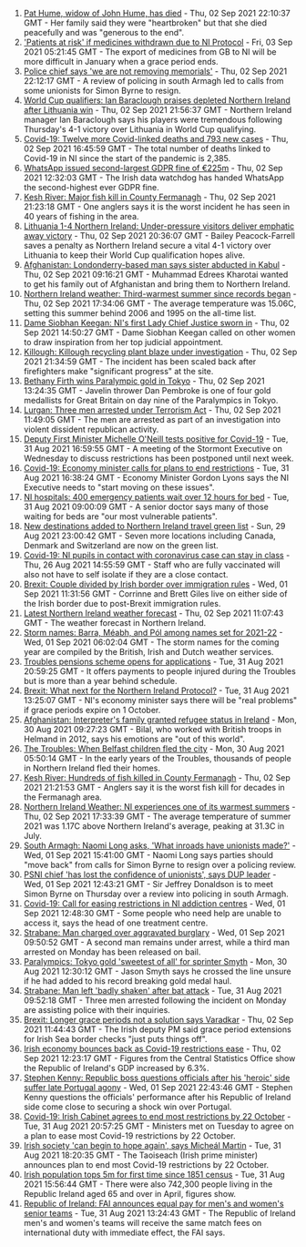 1. [Pat Hume, widow of John Hume, has died](https://www.bbc.co.uk/news/uk-northern-ireland-58382715?at_medium=RSS&at_campaign=KARANGA) - Thu, 02 Sep 2021 22:10:37 GMT - Her family said they were "heartbroken" but that she died peacefully and was "generous to the end".
2. ['Patients at risk' if medicines withdrawn due to NI Protocol](https://www.bbc.co.uk/news/uk-northern-ireland-58426185?at_medium=RSS&at_campaign=KARANGA) - Fri, 03 Sep 2021 05:21:45 GMT - The export of medicines from GB to NI will be more difficult in January when a grace period ends.
3. [Police chief says 'we are not removing memorials'](https://www.bbc.co.uk/news/uk-northern-ireland-58414711?at_medium=RSS&at_campaign=KARANGA) - Thu, 02 Sep 2021 22:12:17 GMT - A review of policing in south Armagh led to calls from some unionists for Simon Byrne to resign.
4. [World Cup qualifiers: Ian Baraclough praises depleted Northern Ireland after Lithuania win](https://www.bbc.co.uk/sport/football/58428749?at_medium=RSS&at_campaign=KARANGA) - Thu, 02 Sep 2021 21:56:37 GMT - Northern Ireland manager Ian Baraclough says his players were tremendous following Thursday's 4-1 victory over Lithuania in World Cup qualifying.
5. [Covid-19: Twelve more Covid-linked deaths and 793 new cases](https://www.bbc.co.uk/news/uk-northern-ireland-58423061?at_medium=RSS&at_campaign=KARANGA) - Thu, 02 Sep 2021 16:45:59 GMT - The total number of deaths linked to Covid-19 in NI since the start of the pandemic is 2,385.
6. [WhatsApp issued second-largest GDPR fine of €225m](https://www.bbc.co.uk/news/technology-58422465?at_medium=RSS&at_campaign=KARANGA) - Thu, 02 Sep 2021 12:32:03 GMT - The Irish data watchdog has handed WhatsApp the second-highest ever GDPR fine.
7. [Kesh River: Major fish kill in County Fermanagh](https://www.bbc.co.uk/news/uk-northern-ireland-58428061?at_medium=RSS&at_campaign=KARANGA) - Thu, 02 Sep 2021 21:23:18 GMT - One anglers says it is the worst incident he has seen in 40 years of fishing in the area.
8. [Lithuania 1-4 Northern Ireland: Under-pressure visitors deliver emphatic away victory](https://www.bbc.co.uk/sport/football/58338124?at_medium=RSS&at_campaign=KARANGA) - Thu, 02 Sep 2021 20:36:07 GMT - Bailey Peacock-Farrell saves a penalty as Northern Ireland secure a vital 4-1 victory over Lithuania to keep their World Cup qualification hopes alive.
9. [Afghanistan: Londonderry-based man says sister abducted in Kabul](https://www.bbc.co.uk/news/uk-northern-ireland-foyle-west-58412944?at_medium=RSS&at_campaign=KARANGA) - Thu, 02 Sep 2021 09:16:21 GMT - Muhammad Edrees Kharotai wanted to get his family out of Afghanistan and bring them to Northern Ireland.
10. [Northern Ireland weather: Third-warmest summer since records began](https://www.bbc.co.uk/news/uk-northern-ireland-58414526?at_medium=RSS&at_campaign=KARANGA) - Thu, 02 Sep 2021 17:34:06 GMT - The average temperature was 15.06C, setting this summer behind 2006 and 1995 on the all-time list.
11. [Dame Siobhan Keegan: NI's first Lady Chief Justice sworn in](https://www.bbc.co.uk/news/uk-northern-ireland-58423062?at_medium=RSS&at_campaign=KARANGA) - Thu, 02 Sep 2021 14:50:27 GMT - Dame Siobhan Keegan called on other women to draw inspiration from her top judicial appointment.
12. [Killough: Killough recycling plant blaze under investigation](https://www.bbc.co.uk/news/uk-northern-ireland-58423433?at_medium=RSS&at_campaign=KARANGA) - Thu, 02 Sep 2021 21:34:59 GMT - The incident has been scaled back after firefighters make "significant progress" at the site.
13. [Bethany Firth wins Paralympic gold in Tokyo](https://www.bbc.co.uk/sport/disability-sport/58418019?at_medium=RSS&at_campaign=KARANGA) - Thu, 02 Sep 2021 13:24:35 GMT - Javelin thrower Dan Pembroke is one of four gold medallists for Great Britain on day nine of the Paralympics in Tokyo.
14. [Lurgan: Three men arrested under Terrorism Act](https://www.bbc.co.uk/news/uk-northern-ireland-58423432?at_medium=RSS&at_campaign=KARANGA) - Thu, 02 Sep 2021 11:49:05 GMT - The men are arrested as part of an investigation into violent dissident republican activity.
15. [Deputy First Minister Michelle O'Neill tests positive for Covid-19](https://www.bbc.co.uk/news/uk-northern-ireland-58393886?at_medium=RSS&at_campaign=KARANGA) - Tue, 31 Aug 2021 16:59:55 GMT - A meeting of the Stormont Executive on Wednesday to discuss restrictions has been postponed until next week.
16. [Covid-19: Economy minister calls for plans to end restrictions](https://www.bbc.co.uk/news/uk-northern-ireland-58397189?at_medium=RSS&at_campaign=KARANGA) - Tue, 31 Aug 2021 16:38:24 GMT - Economy Minister Gordon Lyons says the NI Executive needs to "start moving on these issues".
17. [NI hospitals: 400 emergency patients wait over 12 hours for bed](https://www.bbc.co.uk/news/uk-northern-ireland-58393877?at_medium=RSS&at_campaign=KARANGA) - Tue, 31 Aug 2021 09:00:09 GMT - A senior doctor says many of those waiting for beds are "our most vulnerable patients".
18. [New destinations added to Northern Ireland travel green list](https://www.bbc.co.uk/news/uk-northern-ireland-58356522?at_medium=RSS&at_campaign=KARANGA) - Sun, 29 Aug 2021 23:00:42 GMT - Seven more locations including Canada, Denmark and Switzerland are now on the green list.
19. [Covid-19: NI pupils in contact with coronavirus case can stay in class](https://www.bbc.co.uk/news/uk-northern-ireland-58342215?at_medium=RSS&at_campaign=KARANGA) - Thu, 26 Aug 2021 14:55:59 GMT - Staff who are fully vaccinated will also not have to self isolate if they are a close contact.
20. [Brexit: Couple divided by Irish border over immigration rules](https://www.bbc.co.uk/news/uk-northern-ireland-58398853?at_medium=RSS&at_campaign=KARANGA) - Wed, 01 Sep 2021 11:31:56 GMT - Corrinne and Brett Giles live on either side of the Irish border due to post-Brexit immigration rules.
21. [Latest Northern Ireland weather forecast](https://www.bbc.co.uk/news/uk-northern-ireland-26018439?at_medium=RSS&at_campaign=KARANGA) - Thu, 02 Sep 2021 11:07:43 GMT - The weather forecast in Northern Ireland.
22. [Storm names: Barra, Méabh, and Pól among names set for 2021-22](https://www.bbc.co.uk/news/uk-northern-ireland-58334589?at_medium=RSS&at_campaign=KARANGA) - Wed, 01 Sep 2021 06:02:04 GMT - The storm names for the coming year are compiled by the British, Irish and Dutch weather services.
23. [Troubles pensions scheme opens for applications](https://www.bbc.co.uk/news/uk-northern-ireland-58388323?at_medium=RSS&at_campaign=KARANGA) - Tue, 31 Aug 2021 20:59:25 GMT - It offers payments to people injured during the Troubles but is more than a year behind schedule.
24. [Brexit: What next for the Northern Ireland Protocol?](https://www.bbc.co.uk/news/uk-northern-ireland-58356075?at_medium=RSS&at_campaign=KARANGA) - Tue, 31 Aug 2021 13:25:07 GMT - NI's economy minister says there will be "real problems" if grace periods expire on 1 October.
25. [Afghanistan: Interpreter's family granted refugee status in Ireland](https://www.bbc.co.uk/news/uk-northern-ireland-58382925?at_medium=RSS&at_campaign=KARANGA) - Mon, 30 Aug 2021 09:27:23 GMT - Bilal, who worked with British troops in Helmand in 2012, says his emotions are "out of this world".
26. [The Troubles: When Belfast children fled the city](https://www.bbc.co.uk/news/uk-northern-ireland-58193536?at_medium=RSS&at_campaign=KARANGA) - Mon, 30 Aug 2021 05:50:14 GMT - In the early years of the Troubles, thousands of people in Northern Ireland fled their homes.
27. [Kesh River: Hundreds of fish killed in County Fermanagh](https://www.bbc.co.uk/news/uk-northern-ireland-58429963?at_medium=RSS&at_campaign=KARANGA) - Thu, 02 Sep 2021 21:21:53 GMT - Anglers say it is the worst fish kill for decades in the Fermanagh area.
28. [Northern Ireland Weather: NI experiences one of its warmest summers](https://www.bbc.co.uk/news/uk-northern-ireland-58428677?at_medium=RSS&at_campaign=KARANGA) - Thu, 02 Sep 2021 17:33:39 GMT - The average temperature of summer 2021 was 1.17C above Northern Ireland's average, peaking at 31.3C in July.
29. [South Armagh: Naomi Long asks, 'What inroads have unionists made?'](https://www.bbc.co.uk/news/uk-northern-ireland-58413907?at_medium=RSS&at_campaign=KARANGA) - Wed, 01 Sep 2021 15:41:00 GMT - Naomi Long says parties should "move back" from calls for Simon Byrne to resign over a policing review.
30. [PSNI chief 'has lost the confidence of unionists', says DUP leader](https://www.bbc.co.uk/news/uk-northern-ireland-58411505?at_medium=RSS&at_campaign=KARANGA) - Wed, 01 Sep 2021 12:43:21 GMT - Sir Jeffrey Donaldson is to meet Simon Byrne on Thursday over a review into policing in south Armagh.
31. [Covid-19: Call for easing restrictions in NI addiction centres](https://www.bbc.co.uk/news/uk-northern-ireland-foyle-west-58398845?at_medium=RSS&at_campaign=KARANGA) - Wed, 01 Sep 2021 12:48:30 GMT - Some people who need help are unable to access it, says the head of one treatment centre.
32. [Strabane: Man charged over aggravated burglary](https://www.bbc.co.uk/news/uk-northern-ireland-foyle-west-58406975?at_medium=RSS&at_campaign=KARANGA) - Wed, 01 Sep 2021 09:50:52 GMT - A second man remains under arrest, while a third man arrested on Monday has been released on bail.
33. [Paralympics: Tokyo gold 'sweetest of all' for sprinter Smyth](https://www.bbc.co.uk/news/uk-northern-ireland-foyle-west-58382095?at_medium=RSS&at_campaign=KARANGA) - Mon, 30 Aug 2021 12:30:12 GMT - Jason Smyth says he crossed the line unsure if he had added to his record breaking gold medal haul.
34. [Strabane: Man left 'badly shaken' after bat attack](https://www.bbc.co.uk/news/uk-northern-ireland-foyle-west-58395020?at_medium=RSS&at_campaign=KARANGA) - Tue, 31 Aug 2021 09:52:18 GMT - Three men arrested following the incident on Monday are assisting police with their inquiries.
35. [Brexit: Longer grace periods not a solution says Varadkar](https://www.bbc.co.uk/news/uk-northern-ireland-58422191?at_medium=RSS&at_campaign=KARANGA) - Thu, 02 Sep 2021 11:44:43 GMT - The Irish deputy PM said grace period extensions for Irish Sea border checks "just puts things off".
36. [Irish economy bounces back as Covid-19 restrictions ease](https://www.bbc.co.uk/news/world-europe-58423060?at_medium=RSS&at_campaign=KARANGA) - Thu, 02 Sep 2021 12:23:17 GMT - Figures from the Central Statistics Office show the Republic of Ireland's GDP increased by 6.3%.
37. [Stephen Kenny: Republic boss questions officials after his 'heroic' side suffer late Portugal agony](https://www.bbc.co.uk/sport/football/58416948?at_medium=RSS&at_campaign=KARANGA) - Wed, 01 Sep 2021 22:43:46 GMT - Stephen Kenny questions the officials' performance after his Republic of Ireland side come close to securing a shock win over Portugal.
38. [Covid-19: Irish Cabinet agrees to end most restrictions by 22 October](https://www.bbc.co.uk/news/world-europe-58400777?at_medium=RSS&at_campaign=KARANGA) - Tue, 31 Aug 2021 20:57:25 GMT - Ministers met on Tuesday to agree on a plan to ease most Covid-19 restrictions by 22 October.
39. [Irish society 'can begin to hope again', says Micheál Martin](https://www.bbc.co.uk/news/world-europe-58402941?at_medium=RSS&at_campaign=KARANGA) - Tue, 31 Aug 2021 18:20:35 GMT - The Taoiseach (Irish prime minister) announces plan to end most Covid-19 restrictions by 22 October.
40. [Irish population tops 5m for first time since 1851 census](https://www.bbc.co.uk/news/world-europe-58399880?at_medium=RSS&at_campaign=KARANGA) - Tue, 31 Aug 2021 15:56:44 GMT - There were also 742,300 people living in the Republic Ireland aged 65 and over in April, figures show.
41. [Republic of Ireland: FAI announces equal pay for men's and women's senior teams](https://www.bbc.co.uk/sport/football/58385989?at_medium=RSS&at_campaign=KARANGA) - Tue, 31 Aug 2021 13:24:43 GMT - The Republic of Ireland men's and women's teams will receive the same match fees on international duty with immediate effect, the FAI says.
